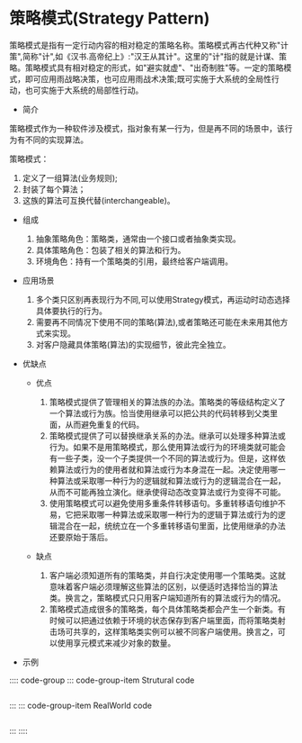 # 策略模式(Strategy Pattern)

策略模式是指有一定行动内容的相对稳定的策略名称。策略模式再古代种又称"计策",简称"计",如《汉书.高帝纪上》:"汉王从其计"。这里的"计"指的就是计谋、策略。策略模式具有相对稳定的形式，如"避实就虚"、"出奇制胜"等。一定的策略模式，即可应用雨战略决策，也可应用雨战术决策;既可实施于大系统的全局性行动，也可实施于大系统的局部性行动。

- 简介

策略模式作为一种软件涉及模式，指对象有某一行为，但是再不同的场景中，该行为有不同的实现算法。

策略模式：

1. 定义了一组算法(业务规则);
2. 封装了每个算法；
3. 这族的算法可互换代替(interchangeable)。

- 组成

  1. 抽象策略角色：策略类，通常由一个接口或者抽象类实现。
  2. 具体策略角色：包装了相关的算法和行为。
  3. 环境角色：持有一个策略类的引用，最终给客户端调用。

- 应用场景

  1. 多个类只区别再表现行为不同,可以使用Strategy模式，再运动时动态选择具体要执行的行为。
  2. 需要再不同情况下使用不同的策略(算法),或者策略还可能在未来用其他方式来实现。
  3. 对客户隐藏具体策略(算法)的实现细节，彼此完全独立。

- 优缺点

  - 优点

    1. 策略模式提供了管理相关的算法族的办法。策略类的等级结构定义了一个算法或行为族。恰当使用继承可以把公共的代码转移到父类里面，从而避免重复的代码。
    2. 策略模式提供了可以替换继承关系的办法。继承可以处理多种算法或行为。如果不是用策略模式，那么使用算法或行为的环境类就可能会有一些子类，没一个子类提供一个不同的算法或行为。但是，这样依赖算法或行为的使用者就和算法或行为本身混在一起。决定使用哪一种算法或采取哪一种行为的逻辑就和算法或行为的逻辑混合在一起，从而不可能再独立演化。继承使得动态改变算法或行为变得不可能。
    3. 使用策略模式可以避免使用多重条件转移语句。多重转移语句维护不易，它把采取哪一种算法或采取哪一种行为的逻辑于算法或行为的逻辑混合在一起，统统立在一个多重转移语句里面，比使用继承的办法还要原始于落后。

  - 缺点

    1. 客户端必须知道所有的策略类，并自行决定使用哪一个策略类。这就意味着客户端必须理解这些算法的区别，以便适时选择恰当的算法类。换言之，策略模式只只用客户端知道所有的算法或行为的情况。
    2. 策略模式造成很多的策略类，每个具体策略类都会产生一个新类。有时候可以把通过依赖于环境的状态保存到客户端里面，而将策略类射击场可共享的，这样策略类实例可以被不同客户端使用。换言之，可以使用享元模式来减少对象的数量。

- 示例

:::: code-group
::: code-group-item Strutural code

```cs
```

:::
::: code-group-item RealWorld code

```cs
```

:::
::::
